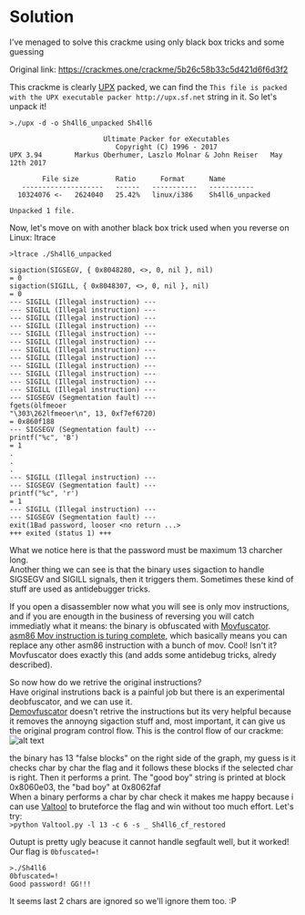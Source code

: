 # Solution

I've menaged to solve this crackme using only black box tricks and some guessing

Original link: https://crackmes.one/crackme/5b26c58b33c5d421d6f6d3f2


This crackme is clearly [UPX](https://upx.github.io) packed, we can find the ```This file is packed with the UPX executable packer http://upx.sf.net``` string in it.
So let's unpack it! 
```
>./upx -d -o Sh4ll6_unpacked Sh4ll6

                       Ultimate Packer for eXecutables
                          Copyright (C) 1996 - 2017
UPX 3.94        Markus Oberhumer, Laszlo Molnar & John Reiser   May 12th 2017

        File size         Ratio      Format      Name
   --------------------   ------   -----------   -----------
  10324076 <-   2624040   25.42%   linux/i386    Sh4ll6_unpacked

Unpacked 1 file.

```

Now, let's move on with another black box trick used when you reverse on Linux: ltrace

```
>ltrace ./Sh4ll6_unpacked

sigaction(SIGSEGV, { 0x8048280, <>, 0, nil }, nil)                                                                                = 0
sigaction(SIGILL, { 0x8048307, <>, 0, nil }, nil)                                                                                 = 0
--- SIGILL (Illegal instruction) ---
--- SIGILL (Illegal instruction) ---
--- SIGILL (Illegal instruction) ---
--- SIGILL (Illegal instruction) ---
--- SIGILL (Illegal instruction) ---
--- SIGILL (Illegal instruction) ---
--- SIGILL (Illegal instruction) ---
--- SIGILL (Illegal instruction) ---
--- SIGILL (Illegal instruction) ---
--- SIGILL (Illegal instruction) ---
--- SIGILL (Illegal instruction) ---
--- SIGILL (Illegal instruction) ---
--- SIGSEGV (Segmentation fault) ---
fgets(òlfmeoer
"\303\262lfmeoer\n", 13, 0xf7ef6720)                                                                                        = 0x860f188
--- SIGSEGV (Segmentation fault) ---
printf("%c", 'B')                                                                                                                 = 1
.
.
.
--- SIGILL (Illegal instruction) ---
--- SIGSEGV (Segmentation fault) ---
printf("%c", 'r')                                                                                                                 = 1
--- SIGILL (Illegal instruction) ---
--- SIGSEGV (Segmentation fault) ---
exit(1Bad password, looser <no return ...>
+++ exited (status 1) +++
```

What we notice here is that the password must be maximum 13 charcher long.<br/>
Another thing we can see is that the binary uses sigaction to handle SIGSEGV and SIGILL signals, then it triggers them.
Sometimes these kind of stuff are used as antidebugger tricks.

If you open a disassembler now what you will see is only mov instructions, and if you are enougth in the business of reversing you will catch immediatly what it means: the binary is obfuscated with [Movfuscator](https://github.com/xoreaxeaxeax/movfuscator.git).
<br/>[asm86 Mov instruction is turing complete](https://www.cl.cam.ac.uk/~sd601/papers/mov.pdf), which basically means you can replace any other asm86 instruction with a bunch of mov. Cool! Isn't it? Movfuscator does exactly this (and adds some antidebug tricks, alredy described).

So now how do we retrive the original instructions?<br/>
Have original instrutions back is a painful job but there is an experimental deobfuscator, and we can use it.<br/>
[Demovfuscator](https://github.com/kirschju/demovfuscator.git) doesn't retrive the instructions but its very helpful because it removes the annoyng sigaction stuff and, most important, it can give us the original program control flow.
This is the control flow of our crackme:<br/>
![alt text](https://raw.githubusercontent.com/Daniele-B/Crackmes-Solutions/master/Sh4ll6_by_destructeur/cfg.png)

the binary has 13 "false blocks" on the right side of the graph, my guess is it checks char by char the flag and it follows these blocks if the selected char is right.
Then it performs a print. The "good boy" string is printed at block 0x8060e03, the "bad boy" at 0x8062faf<br/>
When a binary performs a char by char check it makes me happy because i can use [Valtool](https://github.com/Daniele-B/Valtool.git) to bruteforce the flag and win without too much effort.
Let's try:<br/>
```>python Valtool.py -l 13 -c 6 -s _ Sh4ll6_cf_restored```

Outupt is pretty ugly beacuse it cannot handle segfault well, but it worked!
Our flag is ```0bfuscated=!```

```
>./Sh4ll6
0bfuscated=!
Good password! GG!!!
```

It seems last 2 chars are ignored so we'll ignore them too. :P
